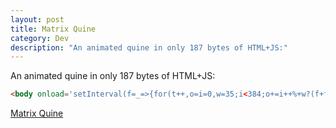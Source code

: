 ```yaml
---
layout: post
title: Matrix Quine
category: Dev
description: "An animated quine in only 187 bytes of HTML+JS:"
---
```


An animated quine in only 187 bytes of HTML+JS:

```html
<body onload='setInterval(f=_=>{for(t++,o=i=0,w=35;i<384;o+=i++%+w?(f+f+f)[i].fontcolor(g==9?"#FFF":[0,g,0]):"\n")g=0|(i/w-t/((i%w)**5%w+3)+w*t)%w;p.innerHTML=o},t=9)'bgcolor=X><pre id=p>
```

[Matrix Quine](matrix/quine)
